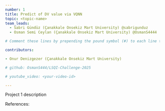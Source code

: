 ```yaml
---
number: 1
title: Predict of DV value via VQNN
topic: <topic-name>
team_leads:
  - Sabri Gündüz (Çanakkale Onsekiz Mart University) @sabrigunduz
  - Osman Semi Ceylan (Çanakkale Onsekiz Mart University) @OsmanS4444

# Comment these lines by prepending the pound symbol (#) to each line to hide these elements

contributors:

- Onur Denizgezer (Çanakkale Onsekiz Mart University)

# github: OsmanS444/LSQI-Challenge-2025

# youtube_video: <your-video-id>

---
```


Project 1 description

References:
